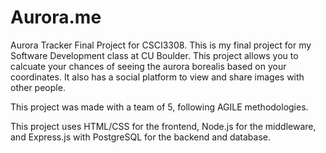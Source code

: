# Aurora.me
Aurora Tracker Final Project for CSCI3308. This is my final project for my Software Development class at CU Boulder. This project allows you to calcuate your chances of seeing the aurora borealis based on your coordinates. It also has a social platform to view and share images with other people.

This project was made with a team of 5, following AGILE methodologies.

This project uses HTML/CSS for the frontend, Node.js for the middleware, and Express.js with PostgreSQL for the backend and database.
